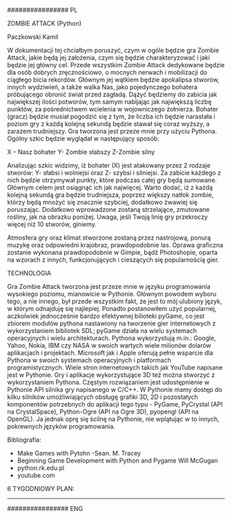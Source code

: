 ################ PL

ZOMBIE ATTACK
(Python)

Paczkowski Kamil

   W dokumentacji tej chciałbym poruszyć, czym w ogóle będzie gra Zombie Attack, jakie będą jej założenia, czym się będzie charakteryzować i jaki będzie jej główny cel. 
Przede wszystkim Zombie Attack dedykowane będzie dla osób dobrych zręcznościowo, o mocnych nerwach i mobilizacji do ciągłego bicia rekordów. Głównym jej wątkiem będzie apokalipsa stworów, innych wydziwień, a także walka Nas, jako pojedynczego bohatera próbującego obronić świat przed zagładą. Dążyć będziemy do zabicia jak największej ilości potworów, tym samym nabijając jak największą liczbę punktów, za pośrednictwem wcielenia w wojowniczego żołnierza. Bohater (gracz) będzie musiał pogodzić się z tym, że liczba ich będzie narastała i poziom gry z każdą kolejną sekundą będzie stawał się coraz wyższy, a zarazem trudniejszy. 
Gra tworzona jest przeze mnie przy użyciu Pythona. Ogólny szkic będzie wyglądał w następujący sposób:

X – Nasz bohater   Y- Zombie słabszy     Z-Zombie silny
                          
Analizując szkic widzimy, iż bohater (X) jest atakowany przez 2 rodzaje stworów: Y- słabsi i wolniejsi oraz Z- szybsi i silniejsi. Za zabicie każdego z nich będzie otrzymywał punkty, które podczas całej gry będą sumowane. Głównym celem jest osiągnąć ich jak najwięcej. Warto dodać, iż z każdą kolejną sekundą gra będzie trudniejsza, poprzez większy natłok zombie, którzy będą mnożyć się znacznie szybciej, dodatkowo żwawiej się poruszając. Dodatkowo wprowadzone zostaną strzelające, zmutowane rośliny, jak na obrazku poniżej. Uwaga, jeśli Twoją linię gry przekroczy więcej niż 10 stworów, giniemy.
 
   Atmosfera gry oraz klimat stworzone zostaną przez nastrojową, ponurą muzykę oraz odpowiedni krajobraz, prawdopodobnie las. Oprawa graficzna zostanie wykonana prawdopodobnie w Gimpie, bądź Photoshopie, oparta na wzorach z innych, funkcjonujących i cieszących się popularnością gier.
   

TECHNOLOGIA

  Gra Zombie Attack tworzona jest przeze mnie w języku programowania wysokiego poziomu, mianowicie w Pythonie. Głównym powodem wyboru tego, a nie innego, był przede wszystkim fakt, że jest to mój ulubiony język, w którym odnajduję się najlepiej. Ponadto postanowiłem użyć popularnej, aczkolwiek jednocześnie bardzo efektywnej bilioteki pyGame, co jest zbiorem modułów pythona nastawiony na tworzenie gier internetowych z wykorzystaniem bibliotek SDL; pyGame działa na wielu systemach operacyjnych i wielu architekturach. Pythona wykorzystują m.in.: Google, Yahoo, Nokia, IBM czy NASA w swoich wartych wiele milionów dolarów aplikacjach i projektach. Microsoft jak i Apple oferują pełne wsparcie dla Pythona w swoich systemach operacyjnych i platformach programistycznych. Wiele stron internetowych takich jak YouTube napisane jest w Pythonie.
  Gry i aplikacje wykorzystujące 3D też można stworzyć z wykorzystaniem Pythona. Częstym rozwiązaniem jest udostępnienie w Pythonie API silnika gry napisanego w C/C++. W Pythonie mamy dostęp do kilku silników umożliwiających obsługę grafiki 3D, 2D i pozostałych komponentów potrzebnych do aplikacji tego typu - PyGame, PyCrystal (API na CrystalSpace), Python-Ogre (API na Ogre 3D), pyopengl (API na OpenGL). Ja jednak oprę się ścilnę na Pythonie, nie wplątując w to innych, pokrewnych języków programowania.


Bibliografia:
- Make Games with Pytohn -Sean. M. Tracey
- Beginning Game Development with Python and Pygame Will McGugan
- python.rk.edu.pl
- youtube.com

6 TYGODNIOWY PLAN:

----------------------------------------------------------------------------------------------------------------------------

################  ENG
